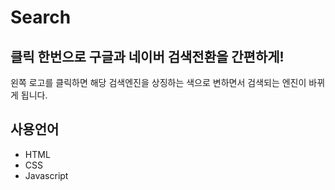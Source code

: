 # Search

## 클릭 한번으로 구글과 네이버 검색전환을 간편하게!
왼쪽 로고를 클릭하면 해당 검색엔진을 상징하는 색으로 변하면서 검색되는 엔진이 바뀌게 됩니다.

## 사용언어
- HTML
- CSS
- Javascript